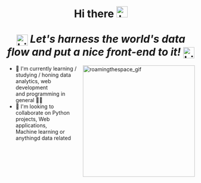 <h1 align="center">Hi there
   <img alt="handwave" src="https://github.com/TheDudeThatCode/TheDudeThatCode/blob/master/Assets/Hi.gif" width='30'" />
   <br>
   <br>
   <img align="center" alt="highlight_gif" src="https://media1.giphy.com/media/DS89v1NqpzCqA/200w.webp?cid=ecf05e47l0jh2yc683fynb2uswl0r93piuuipt0nwlrazrck" width="30"/>
   <i>Let's harness the world's data flow and put a nice front-end to it!</i>
   <img align="center" alt="highlight_gif" src="https://media1.giphy.com/media/DS89v1NqpzCqA/200w.webp?cid=ecf05e47l0jh2yc683fynb2uswl0r93piuuipt0nwlrazrck" width="30"/>
</h1>
<div></div>

<img align="right" alt="roamingthespace_gif" src="https://media3.giphy.com/media/xT8qBhrlNooHBYR9f2/giphy.gif" width="300"/>
    
<div>
   <ul>
      <li>🔭 I'm currently learning / studying / honing data analytics, web development<br>and programming in general 👨‍🎓</li>
      <li>📙 I'm looking to collaborate on Python projects, Web applications,<br>Machine learning or anythingd data related</li>
   </ul>
</div>
   
   
<!--
**vlad-lis/vlad-lis** is a ✨ _special_ ✨ repository because its `README.md` (this file) appears on your GitHub profile.

Here are some ideas to get you started:

- 🔭 I’m currently working on ...
- 🌱 I’m currently learning ...
- 👯 I’m looking to collaborate on ...
- 🤔 I’m looking for help with ...
- 💬 Ask me about ...
- 📫 How to reach me: ...
- 😄 Pronouns: ...
- ⚡ Fun fact: ...
-->

